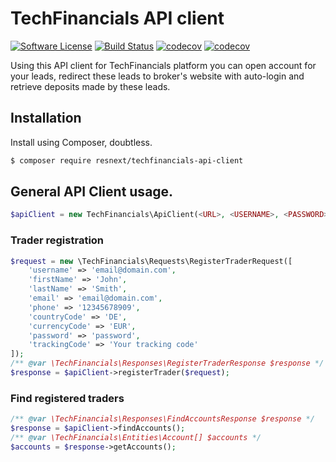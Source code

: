 # TechFinancials API client

[![Software License](https://img.shields.io/badge/license-MIT-brightgreen.svg?style=flat-square)](LICENSE)
[![Build Status](https://img.shields.io/travis/resnext/techfinancials-api-client.svg?style=flat-square&branch=master)](https://travis-ci.org/resnext/techfinancials-api-client)
[![codecov](https://codecov.io/gh/resnext/techfinancials-api-client/branch/master/graph/badge.svg)](https://codecov.io/gh/resnext/techfinancials-api-client)
[![codecov](https://img.shields.io/codecov/c/gh/resnext/techfinancials-api-client.svg)](https://codecov.io/gh/resnext/techfinancials-api-client)

Using this API client for TechFinancials platform you can open account for your leads, redirect these leads to broker's
website with auto-login and retrieve deposits made by these leads.

## Installation

Install using Composer, doubtless.

```sh
$ composer require resnext/techfinancials-api-client
```

## General API Client usage.

```php
$apiClient = new TechFinancials\ApiClient(<URL>, <USERNAME>, <PASSWORD>);
```

### Trader registration

```php
$request = new \TechFinancials\Requests\RegisterTraderRequest([
    'username' => 'email@domain.com',
    'firstName' => 'John',
    'lastName' => 'Smith',
    'email' => 'email@domain.com',
    'phone' => '12345678909',
    'countryCode' => 'DE',
    'currencyCode' => 'EUR',
    'password' => 'password',
    'trackingCode' => 'Your tracking code'
]);
/** @var \TechFinancials\Responses\RegisterTraderResponse $response */    
$response = $apiClient->registerTrader($request);
```

### Find registered traders

```php
/** @var \TechFinancials\Responses\FindAccountsResponse $response */
$response = $apiClient->findAccounts();
/** @var \TechFinancials\Entities\Account[] $accounts */
$accounts = $response->getAccounts();
```